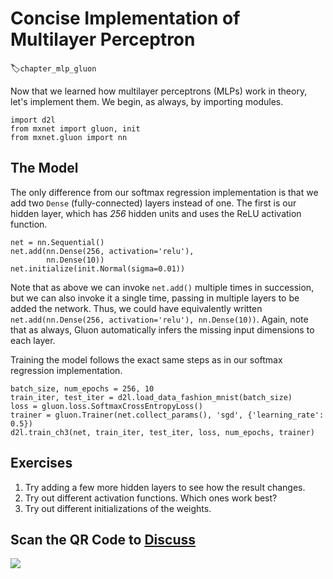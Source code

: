 # Concise Implementation of Multilayer Perceptron
:label:`chapter_mlp_gluon`

Now that we learned how multilayer perceptrons (MLPs) work in theory, let's implement them. We begin, as always, by importing modules.

```{.python .input}
import d2l
from mxnet import gluon, init
from mxnet.gluon import nn
```

## The Model

The only difference from our softmax regression implementation is that we add two `Dense` (fully-connected) layers instead of one. The first is our hidden layer, which has *256* hidden units and uses the ReLU activation function.

```{.python .input  n=5}
net = nn.Sequential()
net.add(nn.Dense(256, activation='relu'),
        nn.Dense(10))
net.initialize(init.Normal(sigma=0.01))
```

Note that as above we can invoke `net.add()` multiple times in succession, but we can also invoke it a single time, passing in multiple layers to be added the network. Thus, we could have equivalently written `net.add(nn.Dense(256, activation='relu'), nn.Dense(10))`. Again, note that as always, Gluon automatically infers the missing input dimensions to each layer.

Training the model follows the exact same steps as in our softmax regression implementation.

```{.python .input  n=6}
batch_size, num_epochs = 256, 10
train_iter, test_iter = d2l.load_data_fashion_mnist(batch_size)
loss = gluon.loss.SoftmaxCrossEntropyLoss()
trainer = gluon.Trainer(net.collect_params(), 'sgd', {'learning_rate': 0.5})
d2l.train_ch3(net, train_iter, test_iter, loss, num_epochs, trainer)
```

## Exercises

1. Try adding a few more hidden layers to see how the result changes.
1. Try out different activation functions. Which ones work best?
1. Try out different initializations of the weights.

## Scan the QR Code to [Discuss](https://discuss.mxnet.io/t/2340)

![](../img/qr_mlp-gluon.svg)
